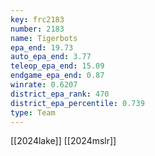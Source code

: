 ```yaml
---
key: frc2183
number: 2183
name: Tigerbots
epa_end: 19.73
auto_epa_end: 3.77
teleop_epa_end: 15.09
endgame_epa_end: 0.87
winrate: 0.6207
district_epa_rank: 470
district_epa_percentile: 0.739
type: Team
---
```

[[2024lake]]
[[2024mslr]]

